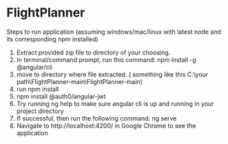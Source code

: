 # FlightPlanner

Steps to run application (assuming windows/mac/linux with  latest node and its corresponding npm installed)

1. Extract provided zip file to directory of your choosing.
2. In terminal/command prompt, run this command: npm install -g @angular/cli
3. move to directory where file extracted. ( something like this C:\your path\FlightPlanner-main\FlightPlanner-main)
4. run npm install
5. npm install @auth0/angular-jwt
7. Try running ng help to make sure angular cli is up and running in your project directory
8. If successful, then run the following command: ng serve
9. Navigate to http://localhost:4200/ in Google Chrome to see the application
